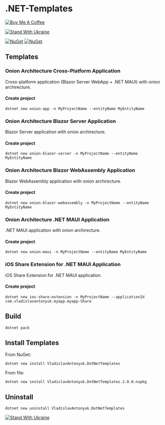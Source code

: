 # .NET-Templates

[![Buy Me A Coffee](https://ik.imagekit.io/VladislavAntonyuk/vladislavantonyuk/misc/bmc-button.png)](https://www.buymeacoffee.com/vlad.antonyuk)

[![Stand With Ukraine](https://img.shields.io/badge/made_in-ukraine-ffd700.svg?labelColor=0057b7)](https://stand-with-ukraine.pp.ua)

[![NuGet](https://img.shields.io/nuget/v/VladislavAntonyuk.DotNetTemplates?color=blue&style=flat-square&logo=nuget)](https://www.nuget.org/packages/VladislavAntonyuk.DotNetTemplates)
[![NuGet](https://img.shields.io/nuget/dt/VladislavAntonyuk.DotNetTemplates.svg?style=flat-square)](https://www.nuget.org/packages/VladislavAntonyuk.DotNetTemplates)


## Templates

### Onion Architecture Cross-Platform Application

Cross-platform application (Blazor Server WebApp + .NET MAUI) with onion archirecture.

#### Create project

```pwsh
dotnet new onion-app -n MyProjectName --entityName MyEntityName
```

### Onion Architecture Blazor Server Application

Blazor Server application with onion archirecture.

#### Create project

```pwsh
dotnet new onion-blazor-server -n MyProjectName --entityName MyEntityName
```

### Onion Architecture Blazor WebAssembly Application

Blazor WebAssembly application with onion archirecture.

#### Create project

```pwsh
dotnet new onion-blazor-webassembly -n MyProjectName --entityName MyEntityName
```

### Onion Architecture .NET MAUI Application

.NET MAUI application with onion archirecture.

#### Create project

```pwsh
dotnet new onion-maui -n MyProjectName --entityName MyEntityName
```

### iOS Share Extension for .NET MAUI Application

iOS Share Extension for .NET MAUI application.

#### Create project

```pwsh
dotnet new ios-share-extension -n MyProjectName --applicationId com.vladislavantonyuk.myapp.myapp-Share
```

## Build 

```pwsh
dotnet pack
```

## Install Templates

From NuGet:

```pwsh
dotnet new install VladislavAntonyuk.DotNetTemplates
```

From file:

```pwsh
dotnet new install VladislavAntonyuk.DotNetTemplates.2.0.0.nupkg
```

## Uninstall

```pwsh
dotnet new uninstall VladislavAntonyuk.DotNetTemplates
```

[![Stand With Ukraine](https://img.shields.io/badge/made_in-ukraine-ffd700.svg?labelColor=0057b7)](https://stand-with-ukraine.pp.ua)